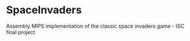 # SpaceInvaders
Assembly MIPS implementation of the classic space invaders game - ISC final project
